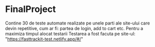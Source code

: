 # FinalProject
Contine 30 de teste automate realizate pe unele parti ale site-ului care devin repetitive, cum ar fi: partea de login, add to cart etc. Pentru a maximiza timpul alocat testarii
Testarea a fost facuta pe site-ul: "https://fasttrackit-test.netlify.app/#/"
